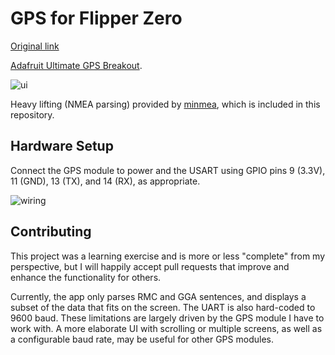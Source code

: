# GPS for Flipper Zero

[Original link](https://github.com/ezod/flipperzero-gps)

[Adafruit Ultimate GPS Breakout].

![ui](ui.png)

Heavy lifting (NMEA parsing) provided by [minmea], which is included in this
repository.

## Hardware Setup

Connect the GPS module to power and the USART using GPIO pins 9 (3.3V), 11
(GND), 13 (TX), and 14 (RX), as appropriate.

![wiring](wiring.png)


## Contributing

This project was a learning exercise and is more or less "complete" from my
perspective, but I will happily accept pull requests that improve and enhance
the functionality for others.

Currently, the app only parses RMC and GGA sentences, and displays a subset of
the data that fits on the screen. The UART is also hard-coded to 9600 baud.
These limitations are largely driven by the GPS module I have to work with. A
more elaborate UI with scrolling or multiple screens, as well as a configurable
baud rate, may be useful for other GPS modules.

[Adafruit Ultimate GPS Breakout]: https://www.adafruit.com/product/746
[minmea]: https://github.com/kosma/minmea
[flipperzero-firmware]: https://github.com/flipperdevices/flipperzero-firmware
